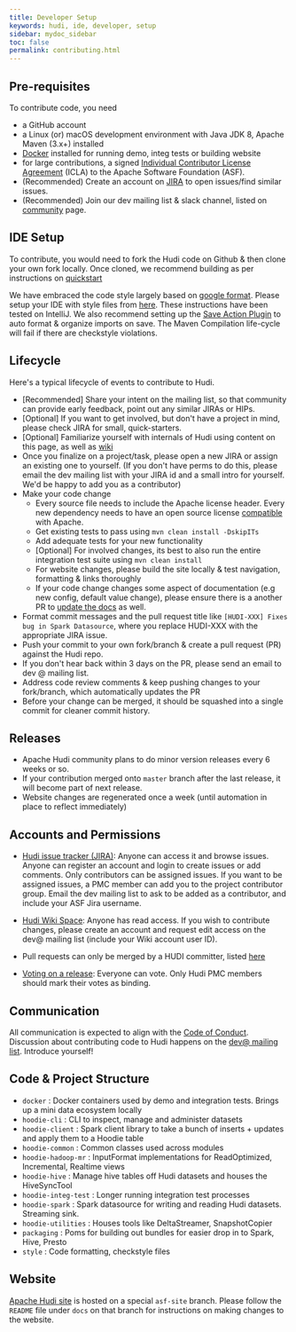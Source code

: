 ```yaml
---
title: Developer Setup
keywords: hudi, ide, developer, setup
sidebar: mydoc_sidebar
toc: false
permalink: contributing.html
---
```

## Pre-requisites

To contribute code, you need

 - a GitHub account
 - a Linux (or) macOS development environment with Java JDK 8, Apache Maven (3.x+) installed
 - [Docker](https://www.docker.com/) installed for running demo, integ tests or building website
 - for large contributions, a signed [Individual Contributor License
   Agreement](https://www.apache.org/licenses/icla.pdf) (ICLA) to the Apache
   Software Foundation (ASF).
 - (Recommended) Create an account on [JIRA](https://issues.apache.org/jira/projects/HUDI/summary) to open issues/find similar issues.
 - (Recommended) Join our dev mailing list & slack channel, listed on [community](community.html) page.


## IDE Setup

To contribute, you would need to fork the Hudi code on Github & then clone your own fork locally. Once cloned, we recommend building as per instructions on [quickstart](quickstart.html)

We have embraced the code style largely based on [google format](https://google.github.io/styleguide/javaguide.html). Please setup your IDE with style files from [here](../style/).
These instructions have been tested on IntelliJ. We also recommend setting up the [Save Action Plugin](https://plugins.jetbrains.com/plugin/7642-save-actions) to auto format & organize imports on save. The Maven Compilation life-cycle will fail if there are checkstyle violations.


## Lifecycle

Here's a typical lifecycle of events to contribute to Hudi.

 - [Recommended] Share your intent on the mailing list, so that community can provide early feedback, point out any similar JIRAs or HIPs.
 - [Optional] If you want to get involved, but don't have a project in mind, please check JIRA for small, quick-starters.
 - [Optional] Familiarize yourself with internals of Hudi using content on this page, as well as [wiki](https://cwiki.apache.org/confluence/display/HUDI)
 - Once you finalize on a project/task, please open a new JIRA or assign an existing one to yourself. (If you don't have perms to do this, please email the dev mailing list with your JIRA id and a small intro for yourself. We'd be happy to add you as a contributor)
 - Make your code change
   - Every source file needs to include the Apache license header. Every new dependency needs to
     have an open source license [compatible](https://www.apache.org/legal/resolved.html#criteria) with Apache.
   - Get existing tests to pass using `mvn clean install -DskipITs`
   - Add adequate tests for your new functionality
   - [Optional] For involved changes, its best to also run the entire integration test suite using `mvn clean install`
   - For website changes, please build the site locally & test navigation, formatting & links thoroughly
   - If your code change changes some aspect of documentation (e.g new config, default value change), 
     please ensure there is a another PR to [update the docs](https://github.com/apache/incubator-hudi/blob/asf-site/docs/README.md) as well.
 - Format commit messages and the pull request title like `[HUDI-XXX] Fixes bug in Spark Datasource`,
   where you replace HUDI-XXX with the appropriate JIRA issue.
 - Push your commit to your own fork/branch & create a pull request (PR) against the Hudi repo.
 - If you don't hear back within 3 days on the PR, please send an email to dev @ mailing list.
 - Address code review comments & keep pushing changes to your fork/branch, which automatically updates the PR
 - Before your change can be merged, it should be squashed into a single commit for cleaner commit history.


## Releases

 - Apache Hudi community plans to do minor version releases every 6 weeks or so.
 - If your contribution merged onto `master` branch after the last release, it will become part of next release.
 - Website changes are regenerated once a week (until automation in place to reflect immediately)


## Accounts and Permissions

 - [Hudi issue tracker (JIRA)](https://issues.apache.org/jira/projects/HUDI/issues):
   Anyone can access it and browse issues. Anyone can register an account and login
   to create issues or add comments. Only contributors can be assigned issues. If
   you want to be assigned issues, a PMC member can add you to the project contributor
   group.  Email the dev mailing list to ask to be added as a contributor, and include your ASF Jira username.

 - [Hudi Wiki Space](https://cwiki.apache.org/confluence/display/HUDI):
   Anyone has read access. If you wish to contribute changes, please create an account and
   request edit access on the dev@ mailing list (include your Wiki account user ID).

 - Pull requests can only be merged by a HUDI committer, listed [here](https://incubator.apache.org/projects/hudi.html)

 - [Voting on a release](https://www.apache.org/foundation/voting.html): Everyone can vote.
   Only Hudi PMC members should mark their votes as binding.

## Communication

All communication is expected to align with the [Code of Conduct](https://www.apache.org/foundation/policies/conduct).
Discussion about contributing code to Hudi happens on the [dev@ mailing list](community.html). Introduce yourself!


## Code & Project Structure

  * `docker` : Docker containers used by demo and integration tests. Brings up a mini data ecosystem locally
  * `hoodie-cli` : CLI to inspect, manage and administer datasets
  * `hoodie-client` : Spark client library to take a bunch of inserts + updates and apply them to a Hoodie table
  * `hoodie-common` : Common classes used across modules
  * `hoodie-hadoop-mr` : InputFormat implementations for ReadOptimized, Incremental, Realtime views
  * `hoodie-hive` : Manage hive tables off Hudi datasets and houses the HiveSyncTool
  * `hoodie-integ-test` : Longer running integration test processes
  * `hoodie-spark` : Spark datasource for writing and reading Hudi datasets. Streaming sink.
  * `hoodie-utilities` : Houses tools like DeltaStreamer, SnapshotCopier
  * `packaging` : Poms for building out bundles for easier drop in to Spark, Hive, Presto
  * `style`  : Code formatting, checkstyle files


## Website

[Apache Hudi site](https://hudi.apache.org) is hosted on a special `asf-site` branch. Please follow the `README` file under `docs` on that branch for
instructions on making changes to the website.
